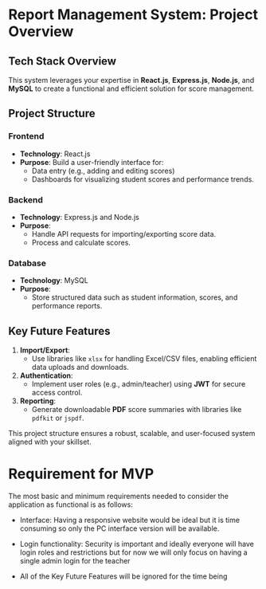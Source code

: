 
# Report Management System: Project Overview

## Tech Stack Overview
This system leverages your expertise in **React.js**, **Express.js**, **Node.js**, and **MySQL** to create a functional and efficient solution for score management.

## Project Structure

### Frontend
- **Technology**: React.js
- **Purpose**: Build a user-friendly interface for:
  - Data entry (e.g., adding and editing scores)
  - Dashboards for visualizing student scores and performance trends.

### Backend
- **Technology**: Express.js and Node.js
- **Purpose**: 
  - Handle API requests for importing/exporting score data.
  - Process and calculate scores.

### Database
- **Technology**: MySQL
- **Purpose**:
  - Store structured data such as student information, scores, and performance reports.

## Key Future Features
1. **Import/Export**: 
   - Use libraries like `xlsx` for handling Excel/CSV files, enabling efficient data uploads and downloads.
2. **Authentication**: 
   - Implement user roles (e.g., admin/teacher) using **JWT** for secure access control.
3. **Reporting**:
   - Generate downloadable **PDF** score summaries with libraries like `pdfkit` or `jspdf`.

This project structure ensures a robust, scalable, and user-focused system aligned with your skillset.


# Requirement for MVP
The most basic and minimum requirements needed to consider the application as functional is as follows: 

- Interface: Having a responsive website would be ideal but it is time consuming so only the PC interface version will be available.

- Login functionality: Security is important and ideally everyone will have login roles and restrictions but for now we will only focus on having a single admin login for the teacher

- All of the Key Future Features will be ignored for the time being